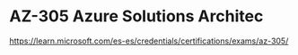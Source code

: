 # AZ-305 Azure Solutions Architec

https://learn.microsoft.com/es-es/credentials/certifications/exams/az-305/


